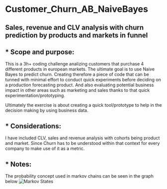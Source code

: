 # Customer_Churn_AB_NaiveBayes

## Sales, revenue and CLV analysis with churn prediction by products and markets in funnel

## * Scope and purpose:
This is a 3h+ coding challenge analizing customers that purchase 4 different products in european markets. The ultimate goal is to use Naive Bayes to predict churn. Creating therefore a piece of code that can be tunned with minimal effort to conduct quick experiments before deciding on a production forecasting product. And also evaluating potential business impact in other areas such as marketing and sales thanks to that quick experimentation/prototyping.

Ultimately the exercise is about creating a quick tool/prototype to help in the decision making by using business data.

## * Considerations:
I have included CLV, sales and revenue analysis with cohorts being product and market. Since Churn has to be understood within that context for every company to make use of it as a metric.

## * Notes:
The probability concept used in markov chains can be seen in the graph below
![Markov States](markov_states.jpeg)

